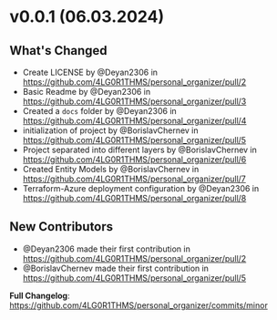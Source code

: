 # v0.0.1 (06.03.2024)
## What's Changed
* Create LICENSE by @Deyan2306 in https://github.com/4LG0R1THMS/personal_organizer/pull/2
* Basic Readme by @Deyan2306 in https://github.com/4LG0R1THMS/personal_organizer/pull/3
* Created a `docs` folder by @Deyan2306 in https://github.com/4LG0R1THMS/personal_organizer/pull/4
* initialization of project by @BorislavChernev in https://github.com/4LG0R1THMS/personal_organizer/pull/5
* Project separated into different layers by @BorislavChernev in https://github.com/4LG0R1THMS/personal_organizer/pull/6
* Created Entity Models by @BorislavChernev in https://github.com/4LG0R1THMS/personal_organizer/pull/7
* Terraform-Azure deployment configuration by @Deyan2306 in https://github.com/4LG0R1THMS/personal_organizer/pull/8

## New Contributors
* @Deyan2306 made their first contribution in https://github.com/4LG0R1THMS/personal_organizer/pull/2
* @BorislavChernev made their first contribution in https://github.com/4LG0R1THMS/personal_organizer/pull/5

**Full Changelog**: https://github.com/4LG0R1THMS/personal_organizer/commits/minor
